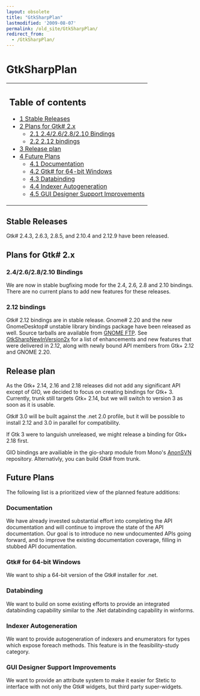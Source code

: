 ```yaml
---
layout: obsolete
title: "GtkSharpPlan"
lastmodified: '2009-08-07'
permalink: /old_site/GtkSharpPlan/
redirect_from:
  - /GtkSharpPlan/
---
```


GtkSharpPlan
============

<table>
<col width="100%" />
<tbody>
<tr class="odd">
<td align="left"><h2>Table of contents</h2>
<ul>
<li><a href="#stable-releases">1 Stable Releases</a></li>
<li><a href="#plans-for-gtk-2x">2 Plans for Gtk# 2.x</a>
<ul>
<li><a href="#242628210-bindings">2.1 2.4/2.6/2.8/2.10 Bindings</a></li>
<li><a href="#212-bindings">2.2 2.12 bindings</a></li>
</ul></li>
<li><a href="#release-plan">3 Release plan</a></li>
<li><a href="#future-plans">4 Future Plans</a>
<ul>
<li><a href="#documentation">4.1 Documentation</a></li>
<li><a href="#gtk-for-64-bit-windows">4.2 Gtk# for 64-bit Windows</a></li>
<li><a href="#databinding">4.3 Databinding</a></li>
<li><a href="#indexer-autogeneration">4.4 Indexer Autogeneration</a></li>
<li><a href="#gui-designer-support-improvements">4.5 GUI Designer Support Improvements</a></li>
</ul></li>
</ul></td>
</tr>
</tbody>
</table>

Stable Releases
---------------

Gtk\# 2.4.3, 2.6.3, 2.8.5, and 2.10.4 and 2.12.9 have been released.

Plans for Gtk\# 2.x
-------------------

### 2.4/2.6/2.8/2.10 Bindings

We are now in stable bugfixing mode for the 2.4, 2.6, 2.8 and 2.10 bindings. There are no current plans to add new features for these releases.

### 2.12 bindings

Gtk\# 2.12 bindings are in stable release. Gnome\# 2.20 and the new GnomeDesktop\# unstable library bindings package have been released as well. Source tarballs are available from [GNOME FTP](http://ftp.gnome.org/pub/gnome/sources/gtk-sharp/2.12). See [GtkSharpNewInVersion2x]({{site.github.url}}/old_site/GtkSharpNewInVersion2x "GtkSharpNewInVersion2x") for a list of enhancements and new features that were delivered in 2.12, along with newly bound API members from Gtk+ 2.12 and GNOME 2.20.

Release plan
------------

As the Gtk+ 2.14, 2.16 and 2.18 releases did not add any significant API except of GIO, we decided to focus on creating bindings for Gtk+ 3. Currently, trunk still targets Gtk+ 2.14, but we will switch to version 3 as soon as it is usable.

Gtk\# 3.0 will be built against the .net 2.0 profile, but it will be possible to install 2.12 and 3.0 in parallel for compatibility.

If Gtk 3 were to languish unreleased, we might release a binding for Gtk+ 2.18 first.

GIO bindings are availiable in the gio-sharp module from Mono's [AnonSVN]({{site.github.url}}/old_site/SourceCodeRepository) repository. Alternativly, you can build Gtk\# from trunk.

Future Plans
------------

The following list is a prioritized view of the planned feature additions:

### Documentation

We have already invested substantial effort into completing the API documentation and will continue to improve the state of the API documentation. Our goal is to introduce no new undocumented APIs going forward, and to improve the existing documentation coverage, filling in stubbed API documentation.

### Gtk\# for 64-bit Windows

We want to ship a 64-bit version of the Gtk\# installer for .net.

### Databinding

We want to build on some existing efforts to provide an integrated databinding capability similar to the .Net databinding capability in winforms.

### Indexer Autogeneration

We want to provide autogeneration of indexers and enumerators for types which expose foreach methods. This feature is in the feasibility-study category.

### GUI Designer Support Improvements

We want to provide an attribute system to make it easier for Stetic to interface with not only the Gtk\# widgets, but third party super-widgets.

